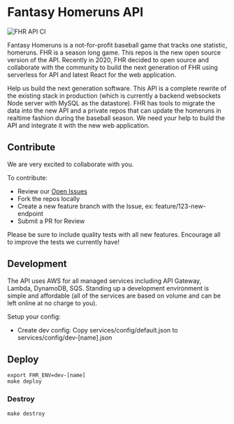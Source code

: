 # Fantasy Homeruns API
![FHR API CI](https://github.com/Fantasy-Homeruns/fhr-api/workflows/FHR%20API%20CI/badge.svg)

Fantasy Homeruns is a not-for-profit baseball game that tracks one statistic, homeruns.  FHR is a season long game.   This repos is the new open source version of the API.  Recently in 2020, FHR decided to open source and collaborate with the community to build the next generation of FHR using serverless for API and latest React for the web application.

Help us build the next generation software.  This API is a complete rewrite of the existing stack in production (which is currently a backend websockets Node server with MySQL as the datastore).  FHR has tools to migrate the data into the new API and a private repos that can update the homeruns in realtime fashion during the baseball season.   We need your help to build the API and integrate it with the new web application.

## Contribute
We are very excited to collaborate with you.

To contribute:
* Review our [Open Issues](https://github.com/Fantasy-Homeruns/fhr-api/issues)
* Fork the repos locally
* Create a new feature branch with the Issue, ex: feature/123-new-endpoint
* Submit a PR for Review

Please be sure to include quality tests with all new features.
Encourage all to improve the tests we currently have!

## Development
The API uses AWS for all managed services including API Gateway, Lambda, DynamoDB, SQS.   Standing up a development environment is simple and affordable (all of the services are based on volume and can be left online at no charge to you).

Setup your config:
* Create dev config: Copy services/config/default.json to services/config/dev-[name].json

## Deploy
```
export FHR_ENV=dev-[name]
make deploy
```

### Destroy
```
make destroy
```
